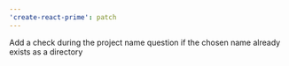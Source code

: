```yaml
---
'create-react-prime': patch
---
```


Add a check during the project name question if the chosen name already exists as a directory
